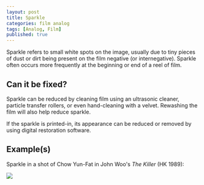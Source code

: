 ```yaml
---
layout: post
title: Sparkle
categories: film analog
tags: [Analog, Film]
published: true
---
```


Sparkle refers to small white spots on the image, usually due to tiny pieces of dust or dirt being present on the film negative (or internegative). Sparkle often occurs more frequently at the beginning or end of a reel of film.

## Can it be fixed?

Sparkle can be reduced by cleaning film using an ultrasonic cleaner, particle transfer rollers, or even hand-cleaning with a velvet. Rewashing the film will also help reduce sparkle.

If the sparkle is printed-in, its appearance can be reduced or removed by using digital restoration software.

## Example(s)

Sparkle in a shot of Chow Yun-Fat in John Woo's _The Killer_ (HK 1989):

<img src="{{ site.baseurl }}/images/sparkle_TheKiller_1989.gif">
